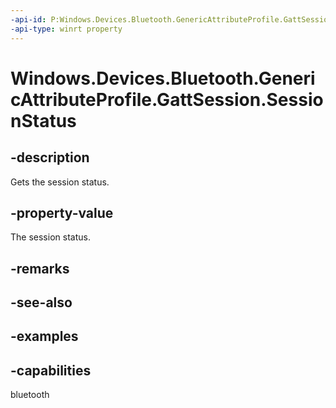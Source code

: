 ```yaml
---
-api-id: P:Windows.Devices.Bluetooth.GenericAttributeProfile.GattSession.SessionStatus
-api-type: winrt property
---
```


<!-- Property syntax.
public GattSessionStatus SessionStatus { get; }
-->

# Windows.Devices.Bluetooth.GenericAttributeProfile.GattSession.SessionStatus

## -description
Gets the session status.

## -property-value
The session status.

## -remarks

## -see-also

## -examples


## -capabilities
bluetooth
